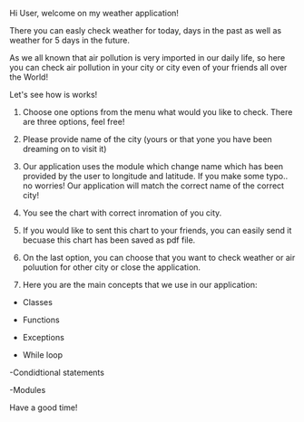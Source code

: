 Hi User, welcome on my weather application!

There you can easly check weather for today, days in the past as well as weather for 5 days in the future.

As we all known that air pollution is very imported in our daily life, so here you can check air pollution in your city or city even of your friends all over the World!

Let's see how is works!

1. Choose one options from the menu what would you like to check. There are three options, feel free!

2. Please provide name of the city (yours or that yone you have been dreaming on to visit it)

3. Our application uses the module which change name which has been provided by the user to longitude and latitude.
If you make some typo.. no worries! Our application will match the correct name of the correct city!

4. You see the chart with correct inromation of you city.

5. If you would like to sent this chart to your friends, you can easily send it becuase this chart has been saved as pdf file.

6. On the last option, you can choose that you want to check weather or air poluution for other city or close the application.

7. Here you are the main concepts that we use in our application:

- Classes

- Functions

- Exceptions

- While loop

-Condidtional statements

-Modules

Have a good time!


